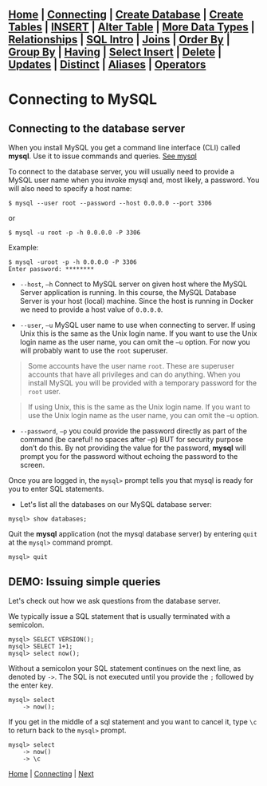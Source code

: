 ## [Home](/) | [Connecting](/2-connecting/) | [Create Database](/3-create-database/) | [Create Tables](/4-create-table/) | [INSERT](/5-insert/) | [Alter Table](/6-alter-table/) | [More Data Types](/7-more-data-types/) | [Relationships](/8-relationships/) | [SQL Intro](/9-sql-intro/) | [Joins](/10-joins/) | [Order By](/11-order-by/) | [Group By](/12-group-by/) | [Having](/13-having/) | [Select Insert](/14-selectinsert/) | [Delete](/15-delete/) | [Updates](/16-updates/) | [Distinct](/17-distinct/) | [Aliases](/18-aliases/) | [Operators](/19-operators/)

# Connecting to MySQL

## Connecting to the database server

When you install MySQL you get a command line interface (CLI) called **mysql**. Use it to issue commands and queries. [See mysql](http://dev.mysql.com/doc/refman/5.7/en/mysql.html)

To connect to the database server, you will usually need to provide a MySQL user name when you invoke mysql and, most likely, a password. You will also need to specify a host name:

```
$ mysql --user root --password --host 0.0.0.0 --port 3306
```

or

```
$ mysql -u root -p -h 0.0.0.0 -P 3306
```

Example:

```
$ mysql -uroot -p -h 0.0.0.0 -P 3306
Enter password: ********
```

* `--host`, `–h` Connect to MySQL server on given host where the MySQL Server application is running. In this course, the MySQL Database Server is your host (local) machine. Since the host is running in Docker we need to provide a host value of `0.0.0.0`.

* `--user`, `–u` MySQL user name to use when connecting to server. If using Unix this is the same as the Unix login name. If you want to use the Unix login name as the user name, you can omit the `–u` option. For now you will probably want to use the `root` superuser.

> Some accounts have the user name `root`. These are superuser accounts that have all privileges and can do anything. When you install MySQL you will be provided with a temporary password for the `root` user.

> If using Unix, this is the same as the Unix login name. If you want to use the Unix login name as the user name, you can omit the –u option.

* `--password`, `–p` you could provide the password directly as part of the command (be careful! no spaces after –p) BUT for security purpose don’t do this. By not providing the value for the password, **mysql** will prompt you for the password without echoing the password to the screen.

Once you are logged in, the `mysql>` prompt tells you that mysql is ready for you to enter SQL statements.

* Let's list all the databases on our MySQL database server:

```
mysql> show databases;
```

Quit the **mysql** application (not the mysql database server) by entering `quit` at the `mysql>` command prompt.

```
mysql> quit
```

## DEMO: Issuing simple queries

Let's check out how we ask questions from the database server.

We typically issue a SQL statement that is usually terminated with a semicolon.

```
mysql> SELECT VERSION();
mysql> SELECT 1+1;
mysql> select now();
```

Without a semicolon your SQL statement continues on the next line, as denoted by `->`. The SQL is not executed until you provide the `;` followed by the enter key.

```
mysql> select
    -> now();
```

If you get in the middle of a sql statement and you want to cancel it, type `\c` to return back to the `mysql>` prompt.

```
mysql> select
    -> now()
    -> \c
```

[Home](/) | [Connecting](/2-connecting/) | [Next](/2-connecting/1)
